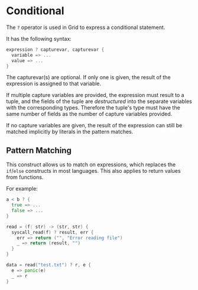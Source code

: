 # Conditional

The `?` operator is used in Grid to express a conditional statement.

It has the following syntax:

```go
expression ? capturevar, capturevar {
  variable => ...
  value => ...
}
```

The capturevar(s) are optional. If only one is given, the result of the expression is assigned to that variable.

If multiple capture variables are provided, the expression must result to a tuple, and the fields of the tuple are *destructured* into the separate variables with the corresponding types. Therefore the tuple's type must have the same number of fields as the number of capture variables provided.

If no capture variables are given, the result of the expression can still be matched implicitly by literals in the pattern matches.

## Pattern Matching

This construct allows us to match on expressions, which replaces the `if`/`else` constructs in most languages. This also applies to return values from functions.

For example:

```go
a < b ? {
  true => ...
  false => ...
}

read = (f: str) -> (str, str) {
  syscall_read(f) ? result, err {
    err => return ("", "Error reading file")
    _ => return (result, "")
  }
}

data = read("test.txt") ? r, e {
  e => panic(e)
  _ => r
}
```
